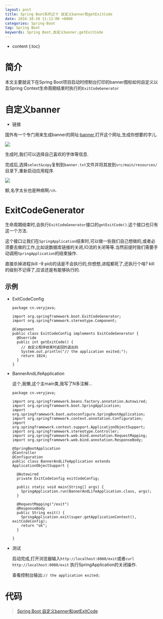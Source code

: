 ```yaml
---
layout: post
title: Spring Boot系列之十 自定义banner和getExitCode
date: 2016-10-28 11:12:00 +0800
categories: Spring-Boot
tag: Spring Boot
keywords: Spring Boot,自定义banner,getExitCode
---
```


* content
{:toc}

简介
====
本文主要就说下在Spring Boot项目启动时控制台打印的banner图标如何自定义以及Spring Context生命周期结束时执行的`ExitCodeGenerator`

自定义banner
=====

* 链接

国外有一个专门用来生成banner的网址:[banner](http://patorjk.com/software/taag),打开这个网址,生成你想要的字儿.

![](https://github.com/sunshineasbefore/resource/blob/master/bannertxt.png?raw=true)

生成时,我们可以选择自己喜欢的字体等信息.

完成后,选择`select&copy`复制到`banner.txt`文件并将其放到`src/main/resources/`目录下,重新启动应用程序.

![](https://github.com/sunshineasbefore/resource/blob/master/bannerview.png?raw=true)

额,名字太长也是种病啊`/ch`.

ExitCodeGenerator
================
生命周期结束时,会执行`ExitCodeGenerator`接口的`getExitCode()`.这个接口也只有这一个方法.

这个接口让我们在`SpringApplication`结束时,可以做一些我们自己想做的,或者必须要去做的工作,比如说数据库链接的关闭,IO流的关闭等等.当然前提时我们需要手动调用`SpringApplication`的结束操作.

直接杀掉进程(kill -9 pid)的话是不会执行的,你想想,进程都死了,还执行个啥? kill 的级别不记得了,应该还是有能够执行的.

## 示例

* ExitCodeConfig

      package cn.veryjava;

      import org.springframework.boot.ExitCodeGenerator;
      import org.springframework.stereotype.Component;

      @Component
      public class ExitCodeConfig implements ExitCodeGenerator {
        @Override
        public int getExitCode() {
          // 自定义程序结束时返回的退出码
          System.out.println("// the application exited;");
          return 1024;
        }
      }

* BannerAndLifeApplication

    这个,我懒,这个主main类,我写了N多注解...

      package cn.veryjava;

      import org.springframework.beans.factory.annotation.Autowired;
      import org.springframework.boot.SpringApplication;
      import org.springframework.boot.autoconfigure.SpringBootApplication;
      import org.springframework.context.annotation.Configuration;
      import org.springframework.context.support.ApplicationObjectSupport;
      import org.springframework.stereotype.Controller;
      import org.springframework.web.bind.annotation.RequestMapping;
      import org.springframework.web.bind.annotation.ResponseBody;

      @SpringBootApplication
      @Controller
      @Configuration
      public class BannerAndLifeApplication extends ApplicationObjectSupport {

        @Autowired
        private ExitCodeConfig exitCodeConfig;

        public static void main(String[] args) {
          SpringApplication.run(BannerAndLifeApplication.class, args);
        }

        @RequestMapping("/exit")
        @ResponseBody
        public String exit() {
          SpringApplication.exit(super.getApplicationContext(), exitCodeConfig);
          return "ok";
        }

      }

* 测试

  启动完成,打开浏览器输入`http://localhost:8080/exit`或者`curl http://localhost:8080/exit` 执行SpringApplication的关闭操作.

  查看控制台输出:`// the application exited;`

代码
=====

> [Spring Boot 自定义banner和getExitCode](https://github.com/sunshineasbefore/veryjava.spring.boot/tree/master/bannerandlife)

